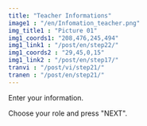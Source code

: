 ```yaml
---
title: "Teacher Informations"
image1 : "/en/Infomation_teacher.png"
img_title1 : "Picture 01"
img1_coords1: "208,476,245,494"
img1_link1 : "/post/en/step22/"
img1_coords2 : "29,45,0,15"
img1_link2 : "/post/en/step17/"
tranvi : "/post/vi/step21/"
tranen : "/post/en/step21/"
---
```

Enter your information.

Choose your role and press "NEXT".